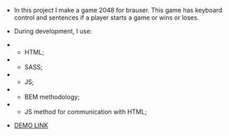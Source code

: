 - In this project I make a game 2048 for brauser. This game has keyboard control and sentences if a player starts a game or wins or loses.
-  During development, I use:
- -  HTML;
- -  SASS;
- -  JS;
- -  BEM methodology;
- -  JS method for communication with HTML;
  
- [DEMO LINK](https://VladyslavKolisnyk.github.io/js_2048_game/)
